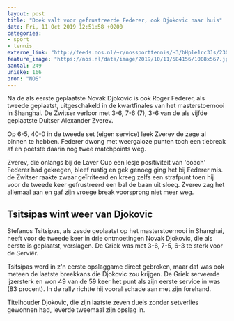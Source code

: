 ```yaml
---
layout: post
title: "Doek valt voor gefrustreerde Federer, ook Djokovic naar huis"
date: Fri, 11 Oct 2019 12:51:58 +0200
categories: 
- sport 
- tennis 
externe_link: "http://feeds.nos.nl/~r/nossporttennis/~3/bHple1rc3Js/2305671"
feature_image: "https://nos.nl/data/image/2019/10/11/584156/1008x567.jpg"
aantal: 249
unieke: 166
bron: "NOS"
---
```


<p>Na de als eerste geplaatste Novak Djokovic is ook Roger Federer, als tweede geplaatst, uitgeschakeld in de kwartfinales van het masterstoernooi in Shanghai. De Zwitser verloor met 3-6, 7-6 (7), 3-6 van de als vijfde geplaatste Duitser Alexander Zverev.</p>
<p>Op 6-5, 40-0 in de tweede set (eigen service) leek Zverev de zege al binnen te hebben. Federer dwong met weergaloze punten toch een tiebreak af en poetste daarin nog twee matchpoints weg.</p>
<p>Zverev, die onlangs bij de Laver Cup een lesje positiviteit van 'coach' Federer had gekregen, bleef rustig en gek genoeg ging het bij Federer mis. de Zwitser raakte zwaar geïrriteerd en kreeg zelfs een strafpunt toen hij voor de tweede keer gefrustreerd een bal de baan uit sloeg. Zverev zag het allemaal aan en gaf zijn vroege break voorsprong niet meer weg.</p>
<h2>Tsitsipas wint weer van Djokovic</h2>
<p>Stefanos Tsitsipas, als zesde geplaatst op het masterstoernooi in Shanghai, heeft voor de tweede keer in drie ontmoetingen Novak Djokovic, die als eerste is geplaatst, verslagen. De Griek was met 3-6, 7-5, 6-3 te sterk voor de Serviër.</p>
<p>Tsitsipas werd in z'n eerste opslaggame direct gebroken, maar dat was ook meteen de laatste breekkans die Djokovic zou krijgen. De Griek serveerde ijzersterk en won 49 van de 59 keer het punt als zijn eerste service in was (83 procent). In de rally richtte hij vooral schade aan met zijn forehand.</p>
<p>Titelhouder Djokovic, die zijn laatste zeven duels zonder setverlies gewonnen had, leverde tweemaal zijn opslag in.</p><img src="http://feeds.feedburner.com/~r/nossporttennis/~4/bHple1rc3Js" height="1" width="1" alt=""/>
